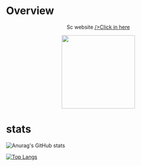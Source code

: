 # Overview

<p align="center">
Sc website  <a href="https:\\fianbro.github.io">/>Click in here</a>

</p>


<p align="center">
<img src="https://telegra.ph/file/543eaac8c8082f38eeb21.jpg" width="200" height="200">
</p>

# stats

![Anurag's GitHub stats](https://github-readme-stats.vercel.app/api?username=fianbro&show_icons=true&theme=tokyonight)

[![Top Langs](https://github-readme-stats.vercel.app/api/top-langs/?username=fianbro&hide=typescript,html,php)](https://github.com/fianbro.github.io/README.md)

<!-- 
# Credits

Created by = @fian014 -->
